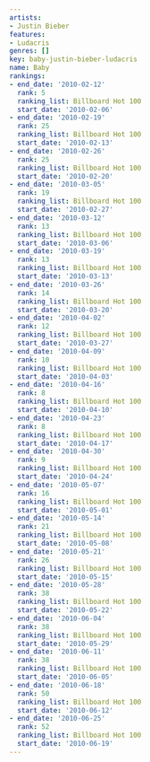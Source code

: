 ```yaml
---
artists:
- Justin Bieber
features:
- Ludacris
genres: []
key: baby-justin-bieber-ludacris
name: Baby
rankings:
- end_date: '2010-02-12'
  rank: 5
  ranking_list: Billboard Hot 100
  start_date: '2010-02-06'
- end_date: '2010-02-19'
  rank: 25
  ranking_list: Billboard Hot 100
  start_date: '2010-02-13'
- end_date: '2010-02-26'
  rank: 25
  ranking_list: Billboard Hot 100
  start_date: '2010-02-20'
- end_date: '2010-03-05'
  rank: 19
  ranking_list: Billboard Hot 100
  start_date: '2010-02-27'
- end_date: '2010-03-12'
  rank: 13
  ranking_list: Billboard Hot 100
  start_date: '2010-03-06'
- end_date: '2010-03-19'
  rank: 13
  ranking_list: Billboard Hot 100
  start_date: '2010-03-13'
- end_date: '2010-03-26'
  rank: 14
  ranking_list: Billboard Hot 100
  start_date: '2010-03-20'
- end_date: '2010-04-02'
  rank: 12
  ranking_list: Billboard Hot 100
  start_date: '2010-03-27'
- end_date: '2010-04-09'
  rank: 10
  ranking_list: Billboard Hot 100
  start_date: '2010-04-03'
- end_date: '2010-04-16'
  rank: 8
  ranking_list: Billboard Hot 100
  start_date: '2010-04-10'
- end_date: '2010-04-23'
  rank: 8
  ranking_list: Billboard Hot 100
  start_date: '2010-04-17'
- end_date: '2010-04-30'
  rank: 9
  ranking_list: Billboard Hot 100
  start_date: '2010-04-24'
- end_date: '2010-05-07'
  rank: 16
  ranking_list: Billboard Hot 100
  start_date: '2010-05-01'
- end_date: '2010-05-14'
  rank: 21
  ranking_list: Billboard Hot 100
  start_date: '2010-05-08'
- end_date: '2010-05-21'
  rank: 26
  ranking_list: Billboard Hot 100
  start_date: '2010-05-15'
- end_date: '2010-05-28'
  rank: 38
  ranking_list: Billboard Hot 100
  start_date: '2010-05-22'
- end_date: '2010-06-04'
  rank: 38
  ranking_list: Billboard Hot 100
  start_date: '2010-05-29'
- end_date: '2010-06-11'
  rank: 38
  ranking_list: Billboard Hot 100
  start_date: '2010-06-05'
- end_date: '2010-06-18'
  rank: 50
  ranking_list: Billboard Hot 100
  start_date: '2010-06-12'
- end_date: '2010-06-25'
  rank: 52
  ranking_list: Billboard Hot 100
  start_date: '2010-06-19'
---
```



